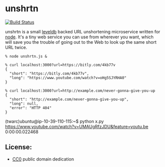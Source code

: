 # unshrtn

[![Build Status](https://secure.travis-ci.org/edsu/unshrtn.png)](http://travis-ci.org/edsu/unshrtn)

unshrtn is a small [leveldb][1] backed URL unshortening microservice written
for [node][2].  It's a tiny web service you can use from wherever you want, 
which will save you the trouble of going out to the Web to look up the same 
short URL twice. 

    % node unshrtn.js &

    % curl localhost:3000?url=https://bitly.com/4kb77v
    {
      "short": "https://bitly.com/4kb77v",
      "long": "https://www.youtube.com/watch?v=oHg5SJYRHA0"
    }

    % curl localhost:3000?url=http://example.com/never-gonna-give-you-up
    {
      "short": "http://example.com/never-gonna-give-you-up",
      "long": null,
      "error": "HTTP 404"
    }


(twarc)ubuntu@ip-10-39-110-115:~$ python x.py
https://www.youtube.com/watch?v=UMAUgRfzJDU&feature=youtu.be
0:00:00.022468

## License:

* [CC0](LICENSE) public domain dedication


[1]: https://code.google.com/p/leveldb/
[2]: http://nodejs.org


